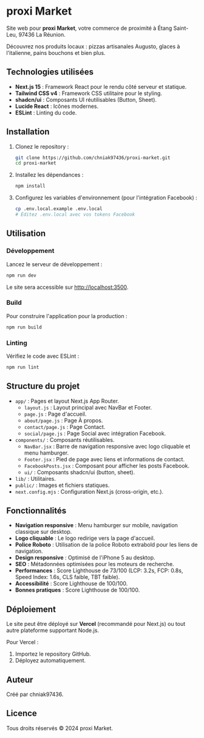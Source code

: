 # proxi Market

Site web pour **proxi Market**, votre commerce de proximité à Étang Saint-Leu, 97436 La Réunion.

Découvrez nos produits locaux : pizzas artisanales Augusto, glaces à l'italienne, pains bouchons et bien plus.

## Technologies utilisées

- **Next.js 15** : Framework React pour le rendu côté serveur et statique.
- **Tailwind CSS v4** : Framework CSS utilitaire pour le styling.
- **shadcn/ui** : Composants UI réutilisables (Button, Sheet).
- **Lucide React** : Icônes modernes.
- **ESLint** : Linting du code.

## Installation

1. Clonez le repository :
   ```bash
   git clone https://github.com/chniak97436/proxi-market.git
   cd proxi-market
   ```

2. Installez les dépendances :
   ```bash
   npm install
   ```

3. Configurez les variables d'environnement (pour l'intégration Facebook) :
   ```bash
   cp .env.local.example .env.local
   # Éditez .env.local avec vos tokens Facebook
   ```

## Utilisation

### Développement
Lancez le serveur de développement :
```bash
npm run dev
```
Le site sera accessible sur [http://localhost:3500](http://localhost:3500).

### Build
Pour construire l'application pour la production :
```bash
npm run build
```

### Linting
Vérifiez le code avec ESLint :
```bash
npm run lint
```

## Structure du projet

- `app/` : Pages et layout Next.js App Router.
  - `layout.js` : Layout principal avec NavBar et Footer.
  - `page.js` : Page d'accueil.
  - `about/page.js` : Page À propos.
  - `contact/page.js` : Page Contact.
  - `social/page.js` : Page Social avec intégration Facebook.
- `components/` : Composants réutilisables.
  - `NavBar.jsx` : Barre de navigation responsive avec logo cliquable et menu hamburger.
  - `Footer.jsx` : Pied de page avec liens et informations de contact.
  - `FacebookPosts.jsx` : Composant pour afficher les posts Facebook.
  - `ui/` : Composants shadcn/ui (button, sheet).
- `lib/` : Utilitaires.
- `public/` : Images et fichiers statiques.
- `next.config.mjs` : Configuration Next.js (cross-origin, etc.).

## Fonctionnalités

- **Navigation responsive** : Menu hamburger sur mobile, navigation classique sur desktop.
- **Logo cliquable** : Le logo redirige vers la page d'accueil.
- **Police Roboto** : Utilisation de la police Roboto extrabold pour les liens de navigation.
- **Design responsive** : Optimisé de l'iPhone 5 au desktop.
- **SEO** : Métadonnées optimisées pour les moteurs de recherche.
- **Performances** : Score Lighthouse de 73/100 (LCP: 3.2s, FCP: 0.8s, Speed Index: 1.6s, CLS faible, TBT faible).
- **Accessibilité** : Score Lighthouse de 100/100.
- **Bonnes pratiques** : Score Lighthouse de 100/100.

## Déploiement

Le site peut être déployé sur **Vercel** (recommandé pour Next.js) ou tout autre plateforme supportant Node.js.

Pour Vercel :
1. Importez le repository GitHub.
2. Déployez automatiquement.

## Auteur

Créé par chniak97436.

## Licence

Tous droits réservés © 2024 proxi Market.
